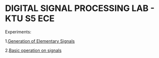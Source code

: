  # DIGITAL SIGNAL PROCESSING LAB - KTU S5 ECE


 Experiments:
 
 1.[Generation of Elementary Signals](https://github.com/alitaspaul/DSP-LAB/blob/master/Experiment1_DSP.ipynb)
 
 2.[Basic operation on signals](https://github.com/alitaspaul/DSP-LAB/blob/master/Experiment2_DSP.ipynb)
